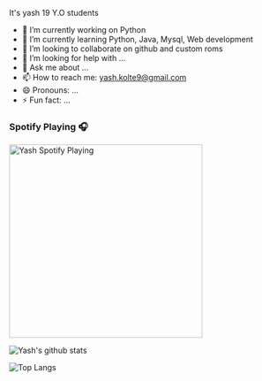 
It's yash
19 Y.O students


- 🔭 I’m currently working on Python
- 🌱 I’m currently learning Python, Java, Mysql, Web development
- 👯 I’m looking to collaborate on github and custom roms
- 🤔 I’m looking for help with ...
- 💬 Ask me about ...
- 📫 How to reach me: yash.kolte9@gmail.com
- 😄 Pronouns: ...
- ⚡ Fun fact: ...

### Spotify Playing 🎧
[<img src="https://now-playing-yash.vercel.app/api/spotify-playing" alt="Yash Spotify Playing" width="350" />](https://open.spotify.com/user/uxpvteyrel00b4v6tdkvczaeo)


![Yash's github stats](https://github-readme-stats.vercel.app/api?username=yashkolte&hide=prs,issues&show_icons=true)

![Top Langs](https://github-readme-stats.vercel.app/api/top-langs/?username=yashkolte&hide=typescript,glsl)
